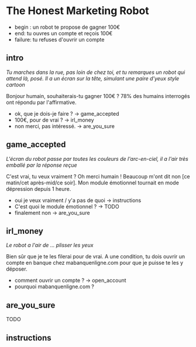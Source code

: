 # The Honest Marketing Robot
* begin : un robot te propose de gagner 100€
* end: tu ouvres un compte et reçois 100€
* failure: tu refuses d'ouvrir un compte

## intro
_Tu marches dans la rue, pas loin de chez toi, et tu remarques un robot qui attend là, posé. Il a un écran sur la tête, simulant une paire d'yeux style cartoon_

Bonjour humain, souhaiterais-tu gagner 100€ ? 78% des humains interrogés ont répondu par l'affirmative.

* ok, que je dois-je faire ? -> game_accepted
* 100€, pour de vrai ? -> irl_money
* non merci, pas intéressé. -> are_you_sure

## game_accepted
_L'écran du robot passe par toutes les couleurs de l'arc-en-ciel, il a l'air très emballé par la réponse reçue_

C'est vrai, tu veux vraiment ? Oh merci humain ! Beaucoup m'ont dit non [ce matin/cet après-mid/ce soir]. Mon module émotionnel tournait en mode dépression depuis 1 heure.

* oui je veux vraiment / y'a pas de quoi ->  instructions
* C'est quoi le module émotionnel ? -> TODO
* finalement non -> are_you_sure

## irl_money
_Le robot a l'air de ... plisser les yeux_

Bien sûr que je te les filerai pour de vrai. A une condition, tu dois ouvrir un compte en banque chez mabanquenligne.com pour que je puisse te les y déposer.

* comment ouvrir un compte ? -> open_account
* pourquoi mabanquenligne.com ?

## are_you_sure
TODO

## instructions

